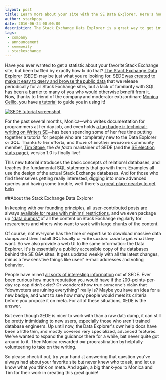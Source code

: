 ```yaml
---
layout: post
title: Learn more about your site with the SE Data Explorer. Here's how!
author: stackpops
date: 2016-06-24 00:00:00
description: The Stack Exchange Data Explorer is a great way to get information about your favorite SE site. Learn how to harness it with our new tutorial!
tags:
 - company
 - announcement
 - community
 - stackexchange
---
```

Have you ever wanted to get a statistic about your favorite Stack Exchange site, but been baffled by exactly how to do that? [The Stack Exchange Data Explorer](http://data.stackexchange.com) (SEDE) may be just what you're looking for. SEDE [was created to make it easy to query and browse the public data](https://blog.stackoverflow.com/2010/06/introducing-stack-exchange-data-explorer/) that we release periodically for all Stack Exchange sites, but a lack of familiarity with SQL has been a barrier to many of you who would otherwise benefit from it. Now, thanks to friend of the company and moderator extraordinare [Monica Cellio](http://stackexchange.com/users/505925/monica-cellio), you have [a tutorial](http://data.stackexchange.com/tutorial) to guide you in using it!

[![SEDE tutorial screenshot][screenshotURL]](http://data.stackexchange.com/tutorial)

For the past several months, Monica&#8212;who writes documentation for programmers at her day job, and even holds [a tag badge in technical-writing on Writers SE](http://writers.stackexchange.com/help/badges/87/technical-writing?userid=1993)&#8212;has been spending some of her free time putting together a tutorial for people who are completely new to the Data Explorer or SQL. Thanks to her efforts, and those of another awesome community member, [Tim Stone](http://stackexchange.com/users/152015/tim-stone), the _de facto_ maintainer of SEDE (and the [SE election stats page](http://elections.stackexchange.com/)), version 1.0 is finally live!

This new tutorial introduces the basic concepts of relational databases, and teaches the fundamental SQL statements that go with them. Examples all use the design of the actual Stack Exchange databases. And for those who find themselves getting really interested, digging into more advanced queries and having some trouble, well, there's [a great place nearby to get help](http://stackoverflow.com/questions/tagged/tsql).

##About the Stack Exchange Data Explorer

In keeping with our founding principles, all user-contributed posts are always [available for reuse with minimal restrictions](http://blog.stackoverflow.com/2009/06/attribution-required/), and we even package up ["data dumps"](https://archive.org/details/stackexchange) of all the content on Stack Exchange regularly for researchers and others who want to work with large chunks of the content. 

Of course, not everyone has the time or expertise to download massive data dumps and then install SQL locally or write custom code to get what they want. So we also provide a web UI to the same information: the Data Explorer. It's is essentially a publicly accessible copy of the databases behind the SE Q&A sites. It gets updated weekly with all the latest changes, minus a few sensitive things like users' e-mail addresses and voting behavior.

People have mined [all sorts of interesting information](http://meta.stackexchange.com/questions/49943/interesting-queries-on-data-explorer) out of SEDE. Ever been curious how much reputation you would have if the 200-points-per-day rep cap didn't exist? Or wondered how true someone's claim that "downvoters are ruining everything" really is? Maybe you have an idea for a new badge, and want to see how many people would meet its criteria before you propose it on meta. For all of these situations, SEDE is the answer.

But even though SEDE is nicer to work with than a raw data dump, it can still be pretty intimidating to new users, especially those who aren't trained database engineers. Up until now, the Data Explorer's own help docs have been a little thin, and mostly covered very specialized, advanced features. We've wanted to expand the guidance there for a while, but never quite got around to it. Then Monica rewarded our procrastination by helpfully volunteering to take on the writing.

So please check it out, try your hand at answering that question you've always had about your favorite site but never knew who to ask, and let us know what you think on meta. And again, a big thank-you to Monica and Tim for their work in creating this great guide!


 [screenshotURL]: http://i.stack.imgur.com/Ui7pQ.png
